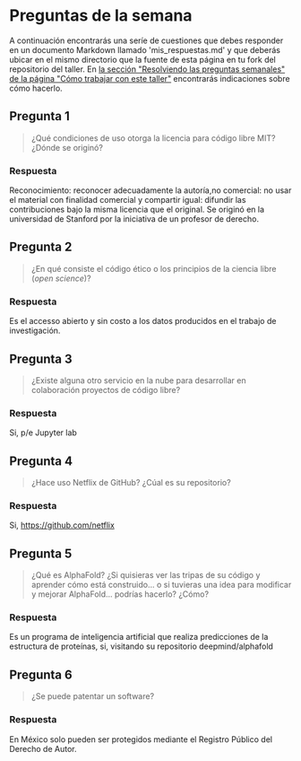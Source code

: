 # Preguntas de la semana

A continuación encontrarás una seríe de cuestiones que debes responder en un
documento Markdown llamado 'mis_respuestas.md' y que deberás ubicar en el mismo directorio que la
fuente de esta página en tu fork del repositorio del taller. En [la sección "Resolviendo las
preguntas semanales" de la página "Cómo trabajar con este
taller"](../material_suplementario/como_trabajar.md#resolviendo-las-preguntas-semanales) encontrarás indicaciones sobre
cómo hacerlo.

## Pregunta 1

> ¿Qué condiciones de uso otorga la licencia para código libre MIT? ¿Dónde se originó?

### Respuesta  

Reconocimiento: reconocer adecuadamente la autoría,no comercial: no usar el material con finalidad comercial 
y compartir igual: difundir las contribuciones bajo la misma licencia que el original. Se originó en la universidad
de Stanford por la iniciativa de un profesor de derecho.

## Pregunta 2

> ¿En qué consiste el código ético o los principios de la ciencia libre (*open science*)?

### Respuesta

Es el accesso abierto y sin costo a los datos producidos en el trabajo de investigación.

## Pregunta 3

> ¿Existe alguna otro servicio en la nube para desarrollar en colaboración proyectos de código
> libre?

### Respuesta

Si, p/e Jupyter lab

## Pregunta 4

> ¿Hace uso Netflix de GitHub? ¿Cúal es su repositorio?

### Respuesta

Si, https://github.com/netflix 

## Pregunta 5

> ¿Qué es AlphaFold? ¿Si quisieras ver las tripas de su código y aprender cómo está construido... o si
> tuvieras una idea para modificar y mejorar AlphaFold... podrías hacerlo? ¿Cómo?

### Respuesta

Es un programa de inteligencia artificial que realiza predicciones de la estructura de proteínas, si, visitando
su repositorio deepmind/alphafold

## Pregunta 6

> ¿Se puede patentar un software?

### Respuesta

En México solo pueden ser protegidos mediante el Registro Público del Derecho de Autor.

